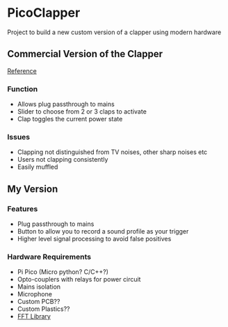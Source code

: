 # PicoClapper

Project to build a new custom version of a clapper using modern hardware

## Commercial Version of the Clapper

[Reference](https://spectrum.ieee.org/clapper)

### Function

- Allows plug passthrough to mains
- Slider to choose from 2 or 3 claps to activate
- Clap toggles the current power state

### Issues
  
- Clapping not distinguished from TV noises, other sharp noises etc
- Users not clapping consistently
- Easily muffled

## My Version

### Features

- Plug passthrough to mains
- Button to allow you to record a sound profile as your trigger
- Higher level signal processing to avoid false positives

### Hardware Requirements

- Pi Pico (Micro python? C/C++?)
- Opto-couplers with relays for power circuit
- Mains isolation
- Microphone
- Custom PCB??
- Custom Plastics??
- [FFT Library](https://github.com/kosme/arduinoFFT)
  